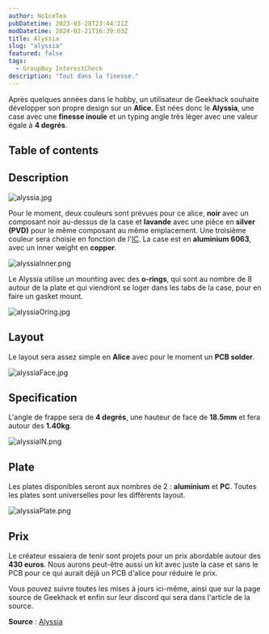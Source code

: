 ```yaml
---
author: No1ceTea
pubDatetime: 2023-03-28T23:44:21Z
modDatetime: 2024-02-21T16:39:03Z
title: Alyssia
slug: "alyssia"
featured: false
tags:
  - GroupBuy InterestCheck
description: "Tout dans la finesse."
---
```


Après quelques années dans le hobby, un utilisateur de Geekhack souhaite développer son propre design sur un **Alice**. Est nées donc le **Alyssia**, une case avec une **finesse inouïe** et un typing angle très léger avec une valeur égale à **4 degrés**.

## Table of contents

## Description

![alyssia.jpg](/groupbuy/alyssia/alyssia1.jpg)

Pour le moment, deux couleurs sont prévues pour ce alice, **noir** avec un composant noir au-dessus de la case et **lavande** avec une pièce en **silver (PVD)** pour le même composant au même emplacement. Une troisième couleur sera choisie en fonction de l'[IC](https://docs.google.com/forms/d/e/1FAIpQLSfV4pENY5Dq8KabJ_6c6W3uTr61RY1iRbypDzzK4A601M_JWg/viewform?usp=send_form). La case est en **aluminium 6063**, avec un inner weight en **copper**.

![alyssiaInner.png](/groupbuy/alyssia/alyssiaInner.png)

Le Alyssia utilise un mounting avec des **o-rings**, qui sont au nombre de 8 autour de la plate et qui viendront se loger dans les tabs de la case, pour en faire un gasket mount.

![alyssiaOring.jpg](/groupbuy/alyssia/alyssiaOring.jpg)

## Layout

Le layout sera assez simple en **Alice** avec pour le moment un **PCB solder**.

![alyssiaFace.jpg](/groupbuy/alyssia/alyssiaFace.jpg)

## Specification

L'angle de frappe sera de **4 degrés**, une hauteur de face de **18.5mm** et fera autour des **1.40kg**.

![alyssiaIN.png](/groupbuy/alyssia/alyssiaIN.png)

## Plate

Les plates disponibles seront aux nombres de 2 : **aluminium** et **PC**. Toutes les plates sont universelles pour les différents layout.

![alyssiaPlate.png](/groupbuy/alyssia/alyssiaPlate.png)

## Prix

Le créateur essaiera de tenir sont projets pour un prix abordable autour des **430 euros**. Nous aurons peut-être aussi un kit avec juste la case et sans le PCB pour ce qui aurait déjà un PCB d'alice pour réduire le prix.

Vous pouvez suivre toutes les mises à jours ici-même, ainsi que sur la page source de Geekhack et enfin sur leur discord qui sera dans l'article de la source.

**Source** : [Alyssia](https://geekhack.org/index.php?topic=119547.0)
